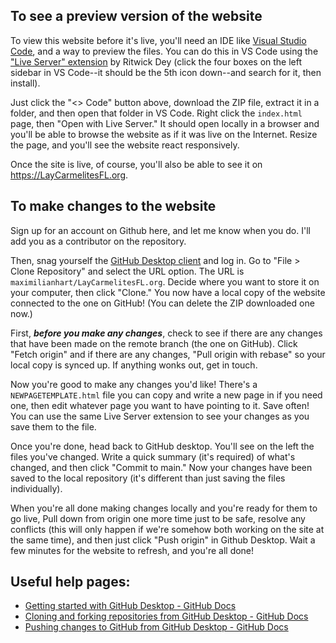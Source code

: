 ## To see a preview version of the website

To view this website before it's live, you'll need an IDE like [Visual Studio Code](https://code.visualstudio.com/), and a way to preview the files. You can do this in VS Code using the ["Live Server" extension](https://marketplace.visualstudio.com/items?itemName=ritwickdey.LiveServer) by Ritwick Dey (click the four boxes on the left sidebar in VS Code--it should be the 5th icon down--and search for it, then install).

Just click the "<> Code" button above, download the ZIP file, extract it in a folder, and then open that folder in VS Code. Right click the `index.html` page, then "Open with Live Server." It should open locally in a browser and you'll be able to browse the website as if it was live on the Internet. Resize the page, and you'll see the website react responsively.

Once the site is live, of course, you'll also be able to see it on https://LayCarmelitesFL.org.

## To make changes to the website

Sign up for an account on Github here, and let me know when you do. I'll add you as a contributor on the repository.

Then, snag yourself the [GitHub Desktop client](https://desktop.github.com/) and log in. Go to "File > Clone Repository" and select the URL option. The URL is `maximilianhart/LayCarmelitesFL.org`. Decide where you want to store it on your computer, then click "Clone." You now have a local copy of the website connected to the one on GitHub! (You can delete the ZIP downloaded one now.)

First, ***before you make any changes***, check to see if there are any changes that have been made on the remote branch (the one on GitHub). Click "Fetch origin" and if there are any changes, "Pull origin with rebase" so your local copy is synced up. If anything wonks out, get in touch.

Now you're good to make any changes you'd like! There's a `NEWPAGETEMPLATE.html` file you can copy and write a new page in if you need one, then edit whatever page you want to have pointing to it. Save often! You can use the same Live Server extension to see your changes as you save them to the file.

Once you're done, head back to GitHub desktop. You'll see on the left the files you've changed. Write a quick summary (it's required) of what's changed, and then click "Commit to main." Now your changes have been saved to the local repository (it's different than just saving the files individually).

When you're all done making changes locally and you're ready for them to go live, Pull down from origin one more time just to be safe, resolve any conflicts (this will only happen if we're somehow both working on the site at the same time), and then just click "Push origin" in Github Desktop. Wait a few minutes for the website to refresh, and you're all done!

## Useful help pages:
- [Getting started with GitHub Desktop - GitHub Docs](https://docs.github.com/en/desktop/installing-and-configuring-github-desktop/overview/getting-started-with-github-desktop)
- [Cloning and forking repositories from GitHub Desktop - GitHub Docs](https://docs.github.com/en/desktop/contributing-and-collaborating-using-github-desktop/adding-and-cloning-repositories/cloning-and-forking-repositories-from-github-desktop)
- [Pushing changes to GitHub from GitHub Desktop - GitHub Docs](https://docs.github.com/en/desktop/contributing-and-collaborating-using-github-desktop/making-changes-in-a-branch/pushing-changes-to-github-from-github-desktop)
